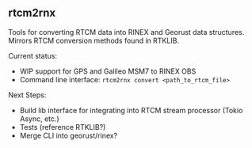## rtcm2rnx

Tools for converting RTCM data into RINEX and Georust data structures. Mirrors RTCM conversion methods found in RTKLIB. 

Current status:
* WIP support for GPS and Galileo MSM7 to RINEX OBS
* Command line interface: `rtcm2rnx convert <path_to_rtcm_file>`
  

Next Steps:
* Build lib interface for integrating into RTCM stream processor (Tokio Async, etc.)
* Tests (reference RTKLIB?)
* Merge CLI into georust/rinex?

  
